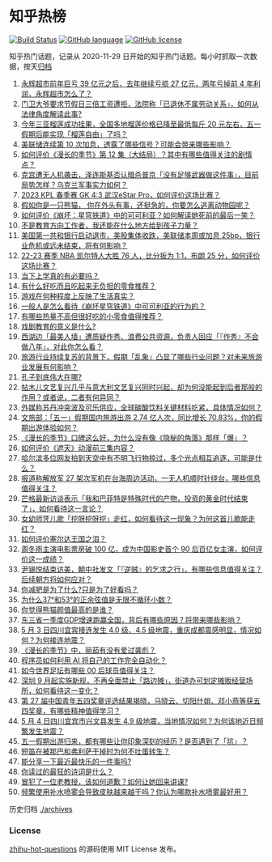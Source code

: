# 知乎热榜
[![Build Status](https://github.com/ToWeLong/zhihu-hot-questions/workflows/CI/badge.svg)](https://github.com/ToWeLong/zhihu-hot-questions/actions)
[![GitHub language](https://img.shields.io/badge/language-golang-orange.svg)](https://golang.org/)
[![GitHub license](https://img.shields.io/github/license/ToWeLong/zhihu-hot-questions)](https://github.com/ToWeLong/zhihu-hot-questions/blob/main/LICENSE)

知乎热门话题，记录从 2020-11-29 日开始的知乎热门话题。每小时抓取一次数据，按天[归档](./archives)

<!-- BEGIN -->

1. [永辉超市前年巨亏 39 亿元之后，去年继续亏损 27 亿元，两年亏掉前 4 年利润，永辉超市怎么了？](https://www.zhihu.com/question/598613931)
1. [门卫大爷要求节假日三倍工资遭拒，法院称「已退休不属劳动关系」，如何从法律角度解读此事?](https://www.zhihu.com/question/598839868)
1. [今年三亚榴莲成功挂果，全国多地榴莲价格已降至最低每斤 20 元左右，五一假期后能实现「榴莲自由」了吗？](https://www.zhihu.com/question/598769411)
1. [美联储连续第 10 次加息，透露了哪些信号？可能会带来哪些影响？](https://www.zhihu.com/question/598947003)
1. [如何评价《漫长的季节》第 12 集（大结局）？其中有哪些值得关注的剧情点？](https://www.zhihu.com/question/597380202)
1. [克宫遭无人机袭击，泽连斯基否认暗杀普京「没有足够武器做这件事」，目前局势怎样？乌克兰军事实力如何？](https://www.zhihu.com/question/598951063)
1. [2023 KPL 春季赛 GK 4:3 武汉eStar Pro，如何评价这场比赛？](https://www.zhihu.com/question/598877343)
1. [假如你是一只熊猫， 你在外头有事，还挺急的，你要怎么逃离动物园呢？](https://www.zhihu.com/question/593665938)
1. [如何评价《崩坏：星穹铁道》中的可可利亚？如何解读她死前的最后一笑？](https://www.zhihu.com/question/598564336)
1. [不是教育方向工作者，我还能在什么地方给到孩子力量？](https://www.zhihu.com/question/596714189)
1. [美国第一共和银行启动退市，美股集体收跌，美联储本周或加息 25bp，银行业危机或远未结束，将有何影响？](https://www.zhihu.com/question/598825578)
1. [22-23 赛季 NBA 凯尔特人大胜 76 人，比分扳为 1:1，布朗 25 分，如何评价这场比赛？](https://www.zhihu.com/question/598949632)
1. [当下上学真的有必要吗？](https://www.zhihu.com/question/598855352)
1. [有什么好吃而且吃起来无负担的零食推荐？](https://www.zhihu.com/question/589699628)
1. [游戏在何种程度上反映了生活真实？](https://www.zhihu.com/question/596748389)
1. [一般人是怎么看待《崩坏星穹铁道》中可可利亚的行为的？](https://www.zhihu.com/question/598527884)
1. [有哪些热量不高但很好吃的小零食值得推荐？](https://www.zhihu.com/question/597810907)
1. [戏剧教育的意义是什么?](https://www.zhihu.com/question/596902129)
1. [西湖边「最美人墙」遭质疑作秀、浪费公共资源，负责人回应「『作秀』不会做八年」，对此你怎么看？](https://www.zhihu.com/question/598709772)
1. [旅游行业持续复苏的背景下，假期「乱象」凸显了哪些行业问题？对未来旅游业发展有何影响？](https://www.zhihu.com/question/597948012)
1. [孔子到底伟大在哪?](https://www.zhihu.com/question/450582758)
1. [帖木儿文艺复兴几乎与意大利文艺复兴同时兴起，却为何没能起到后者那般的作用？或者说，二者有何异同？](https://www.zhihu.com/question/412805702)
1. [外媒称苏丹冲突波及可乐供应，全球碳酸饮料关键材料吃紧，具体情况如何？](https://www.zhihu.com/question/598869166)
1. [文旅部：「五一」假期国内旅游出游 2.74 亿人次，同比增长 70.83%，你的假期出游体验如何？](https://www.zhihu.com/question/598871297)
1. [《漫长的季节》口碑这么好，为什么没有像《隐秘的角落》那样「爆」？](https://www.zhihu.com/question/598705370)
1. [如何评价《遮天》动漫前三集内容？](https://www.zhihu.com/question/598837159)
1. [哈尔滨多位网友拍到天空中有不明飞行物掠过，多个光点相互追逐，可能是什么？](https://www.zhihu.com/question/598833782)
1. [报道称解放军 27 架次军机在台海周边活动，一无人机顺时针绕台，哪些信息值得关注？](https://www.zhihu.com/question/598836669)
1. [芒格最新访谈表示「我和巴菲特是特殊时代的产物，投资的黄金时代结束了」，如何看待这一言论？](https://www.zhihu.com/question/598613920)
1. [女幼师凭儿歌「挖呀挖呀挖」走红，如何看待这一现象？为何这首儿歌能走红？](https://www.zhihu.com/question/598949002)
1. [如何评价塞尔达王国之泪？](https://www.zhihu.com/question/593908300)
1. [周冬雨主演电影票房破 100 亿，成为中国影史首个 90 后百亿女主演，如何评价这一成绩？](https://www.zhihu.com/question/598769273)
1. [尹锡悦结束访美，朝中社发文「『逆贼』的乞求之行」，有哪些信息值得关注？后续朝方将如何应对？](https://www.zhihu.com/question/598613361)
1. [你减肥是为了什么?只是为了好看吗？](https://www.zhihu.com/question/595694636)
1. [为什么37°和53°的正余弦值是无限不循环小数？](https://www.zhihu.com/question/569714975)
1. [你觉得熊猫颜值最高的是谁？](https://www.zhihu.com/question/270315203)
1. [东三省一季度GDP增速跑赢全国，背后有哪些原因？将带来哪些影响？](https://www.zhihu.com/question/598064212)
1. [5 月 3 日四川宜宾接连发生 4.0 级、4.5 级地震，重庆成都震感明显，情况如何？为何接连地震？](https://www.zhihu.com/question/598845436)
1. [《漫长的季节》中，丽茹有没有爱过龚彪？](https://www.zhihu.com/question/598743310)
1. [程序员如何利用 AI 将自己的工作完全自动化？](https://www.zhihu.com/question/594150259)
1. [如今世界足坛有哪些 00 后球员值得关注？](https://www.zhihu.com/question/300455925)
1. [深圳 9 月起实施新规，不再全面禁止「路边摊」，街道办可划定摊贩经营场所，如何看待这一变化？](https://www.zhihu.com/question/598966868)
1. [第 27 届中国青年五四奖章评选结果揭晓，马晓云、切阳什姐、邓小燕等获五四奖章，有哪些精神值得学习？](https://www.zhihu.com/question/598841863)
1. [5 月 4 日四川宜宾市兴文县发生 4.9 级地震，当地情况如何？为何该地近日频繁发生地震？](https://www.zhihu.com/question/598970808)
1. [五一假期出游归来，都有哪些让你印象深刻的经历？是否遇到了「坑」？](https://www.zhihu.com/question/597948269)
1. [短笛在被那巴和弗利萨干掉时为何不吐蛋转生？](https://www.zhihu.com/question/598121518)
1. [能分享一下最近最快乐的一件事吗?](https://www.zhihu.com/question/598672937)
1. [你读过的最狂的诗词是什么？](https://www.zhihu.com/question/598324057)
1. [冒犯了一位老教授，该如何道歉？如何让她回来讲课?](https://www.zhihu.com/question/598201391)
1. [频繁使用补水喷雾会导致皮肤越来越干吗？你认为哪款补水喷雾最好用？](https://www.zhihu.com/question/590281015)

<!-- END -->

历史归档 [./archives](./archives)


### License
[zhihu-hot-questions](https://github.com/towelong/zhihu-hot-questions) 的源码使用 MIT License 发布。